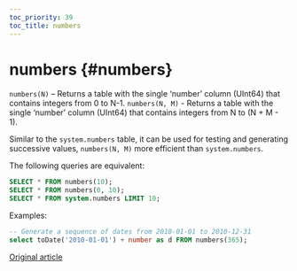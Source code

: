 ```yaml
---
toc_priority: 39
toc_title: numbers
---
```


# numbers {#numbers}

`numbers(N)` – Returns a table with the single ‘number’ column (UInt64) that contains integers from 0 to N-1. `numbers(N, M)` - Returns a table with the single ‘number’ column (UInt64) that contains integers from N to (N + M - 1).

Similar to the `system.numbers` table, it can be used for testing and generating successive values, `numbers(N, M)` more efficient than `system.numbers`.

The following queries are equivalent:

``` sql
SELECT * FROM numbers(10);
SELECT * FROM numbers(0, 10);
SELECT * FROM system.numbers LIMIT 10;
```

Examples:

``` sql
-- Generate a sequence of dates from 2010-01-01 to 2010-12-31
select toDate('2010-01-01') + number as d FROM numbers(365);
```
[Original article](https://clickhouse.tech/docs/en/query_language/table_functions/numbers/) <!--hide-->
